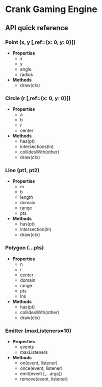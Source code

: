 # Crank Gaming Engine
## API quick reference
### Point (x, y [,ref={x: 0, y: 0}])
  + **Properties**
    - x
    - y
    - angle
    - radius
  + **Methods**
    - draw(ctx)

### Circle (r [,ref={x: 0, y: 0}])
  + **Properties**
    - a
    - b
    - r
    - center
  + **Methods**
    - has(pt)
    - intersections(ln)
    - collidesWith(other)
    - draw(ctx)

### Line (pt1, pt2)
  + **Properties**
    - m
    - b
    - length
    - domain
    - range
    - pts
  + **Methods**
    - has(pt)
    - intersection(ln)
    - draw(ctx)

### Polygon (...pts)
  + **Properties**
    - n
    - r
    - center
    - domain
    - range
    - pts
    - lns
  + **Methods**
    - has(pt)
    - collidesWith(other)
    - draw(ctx)

### Emitter (maxListeners=10)
  + **Properties**
    - events
    - maxListeners
  + **Methods**
    - on(event, listener)
    - once(event, listener)
    - emit(event [,...args])
    - remove(event, listener)
